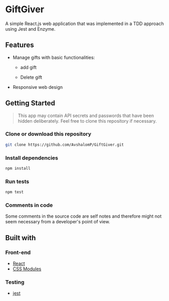# GiftGiver
A simple React.js web application that was implemented in a TDD approach using Jest and Enzyme.

## Features

* Manage gifts with basic functionalities:

  * add gift
  
  * Delete gift

* Responsive web design

 
## Getting Started

> This app may contain API secrets and passwords that have been hidden deliberately. Feel free to clone this repository if necessary.

### Clone or download this repository

```sh
git clone https://github.com/AvshalomP/GiftGiver.git
```

### Install dependencies

```sh
npm install
```

### Run tests

```sh
npm test
```

### Comments in code

Some comments in the source code are self notes and therefore might not seem necessary from a developer's point of view.

## Built with

### Front-end

* [React](https://reactjs.org)
* [CSS Modules](https://github.com/css-modules/css-modules)

### Testing

* [jest](https://jestjs.io)
